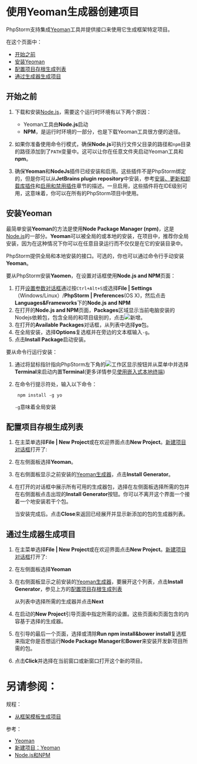 # 使用Yeoman生成器创建项目

PhpStorm支持集成[Yeoman](http://yeoman.io/)工具并提供接口来使用它生成框架特定项目。

在这个页面中：

* [开始之前](#开始之前)
* [安装Yeoman](#安装Yeoman)
* [配置项目存根生成列表](#配置项目存根生成列表)
* [通过生成器生成项目](#通过生成器生成项目)


## <span id='开始之前'>开始之前</span>

1. 下载和安装[Node.js](http://nodejs.org/)，需要这个运行时环境有以下两个原因：
    
    * Yeoman工具由**Node.js**启动
    * **NPM**，是运行时环境的一部分，也是下载Yeoman工具很方便的途径。

2. 如果你准备使用命令行模式，确保**Node.js**可执行文件父目录的路径和`npm`目录的路径添加到了`PATH`变量中。这可以让你在任意文件夹启动Yeoman工具和**npm**。
3. 确保**Yeoman**和**NodeJs**插件已经安装和启用。这些插件不是PhpStorm绑定的，但是你可以从**JetBrains plugin repository**中安装，参考[安装、更新和卸载库插件](/如何使用/常规指南/管理插件/安装、更新和卸载库插件.md)和[启用和禁用插件](/如何使用/常规指南/管理插件/启用和禁用插件.md)章节的描述。一旦启用，这些插件将在IDE级别可用，这意味着，你可以在所有的PhpStorm项目中使用。


## <span id='安装Yeoman'>安装Yeoman</span>

最简单安装**Yeoman**的方法是使用**Node Package Manager (npm)**，这是[Node.js](http://nodejs.org/)的一部分。**Yeoman**可以被全局的或本地的安装，在项目中，推荐你全局安装，因为在这种情况下你可以在任意目录运行而不仅仅是在它的安装目录中。

PhpStorm提供全局和本地安装的接口。可选的，你也可以通过命令行手动安装**Yeoman**。

要从PhpStorm安装**Yaomen**，在设置对话框使用**Node.js and NPM**页面：

1. 打开[设置参数对话框](/参考/设置参数对话框/README.md)通过按`Ctrl+Alt+S`或选择**File | Settings**（Windows/Linux）/**PhpStorm | Preferences**(OS X)，然后点击**Languages&Frameworks**下的**Node.js and NPM**
2. 在打开的**Node.js and NPM**页面，**Packages**区域显示当前电脑安装的Nodejs依赖包，包含全局的和项目级别的，点击![新增](http://image.jellychen.cn/uploads/2016/11/new.png)。
3. 在打开的**Available Packages**对话框，从列表中选择**yo**包。
4. 在全局安装，选择**Options**复选框并在旁边的文本框输入`-g`。
5. 点击**Install Package**启动安装。

要从命令行运行安装：

1. 通过将鼠标指针指向PhpStorm左下角的![工作区显示按钮](http://image.jellychen.cn/uploads/2016/11/show_tool_window_bars.png)并从菜单中并选择**Terminal**来启动内置**Terminal**(更多详情参见[使用嵌入式本地终端](/如何使用/常规指南/使用嵌入式本地终端.md))
2. 在命令行提示符处，输入以下命令：


        npm install -g yo
       
       
    `-g`意味着全局安装


## <span id='配置项目存根生成列表'>配置项目存根生成列表</span>

1. 在主菜单选择**File | New Project**或在欢迎界面点击**New Project**。[新建项目对话框](/参考/对话框/新建项目对话框.md)打开了:
2. 在左侧面板选择**Yeoman**。
3. 在右侧面板显示之前安装的[Yeoman生成器](http://yeoman.io/generators/)，点击**Install Generator**。
4. 在打开的对话框中展示所有可用的生成器包，选择在左侧面板选择所需的包并在右侧面板点击出现的**Install Generator**按钮。你可以不离开这个界面一个接着一个地安装若干个包。

    当安装完成后。点击**Close**来返回已经展开并显示新添加的包的生成器列表。


## <span id='通过生成器生成项目'>通过生成器生成项目</span>

1. 在主菜单选择**File | New Project**或在欢迎界面点击**New Project**。[新建项目对话框](/参考/对话框/新建项目对话框.md)打开了:
2. 在左侧面板选择**Yeoman**
3. 在右侧面板显示之前安装的[Yeoman生成器](http://yeoman.io/generators/)，要展开这个列表，点击**Install Generator**，参见上方的[配置项目存根生成列表](#配置项目存根生成列表)
    
    从列表中选择所需的生成器并点击**Next**
    
4. 在启动的**New Project**引导页面中指定所需的设置。这些页面和页面包含的内容基于选择的生成器。
5. 在引导的最后一个页面，选择或清除**Run npm install&bower install**复选框来指定你是否想运行**Node Package Manager**和**Bower**来安装开发新项目所需的包。
6. 点击**Click**并选择在当前窗口或新窗口打开这个新的项目。



# 另请参阅：

规程：

* [从框架模板生成项目](/如何使用/常规指南/创建和管理项目/从框架模板生成项目.md)

参考：

* [Yeoman](/参考/设置参数对话框/语言和框架/JavaScript/Yeoman.md)
* [新建项目：Yeoman](/参考/对话框/新建项目对话框/新建项目：Yeoman.md)
* [Node.js和NPM](/参考/设置参数对话框/语言和框架/NodeJs和NPM.md)
